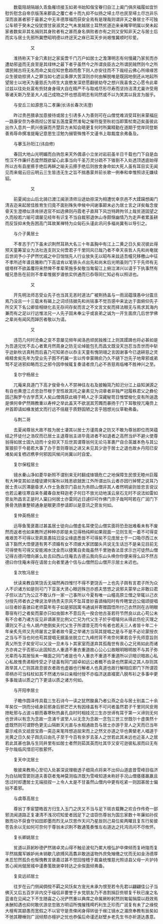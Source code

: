 <!-- { "loadSidebar": true } -->
　　数载阻胡隔越久乖鱼雁顷接玉如弟书始知偕宝眷归自江上阖门俱庆福履如宜忻慰忻慰念自帝京版荡来郡县之覆亡者十而九抑不似扬之埽土尽也民至埽土尽岂非乐深而哀甚者邪于最甚之中无丰德厚福而获安全焉有是理哉则谓非天之眷居士不可独公车顿于癸未之役犹恨甘泉淑灵之气未发越居士耳然贫道迩来亲睹宰明属以癸未起家者数矣非其名捐则其身败者有之甚而身名俱败者亦有之则又安知非天之与居士后而实与居士先邪所冀懋昭明德以终迓天之庥已耳天步尚艰惟冀顺时珍爱。

　　　　　　又

　　淮扬称天下金穴素封之家奚啻千门万户如居士之澹薄明志有何慢藏乃家贫而亦遭劫邪盗而无良至是其绿林之最下者乎虽然今之所谓良臣古之所谓民贼然则今之所谓民贼古将无名而命之矣应知世愈趋而愈下则人亦安往而不下哉经云佛心所缘缘苦众生彼劫掠贤人之罪当如七遮议条罪大苦深则亦何由解脱唯是既因地倒还从地起所望居士以地天为量慈氏为师生大哀愍发深悲愿翻彼劫夺之想兴我喜舍之心愿令此辈过兹以往处处富有赀财身身得大自在精严不与取戒尽形尽寿而坚持洁清尤巢许受用等诸天斯乃至圣大人成己成物之怀也想高明志有同然或不以为笑其以我言为服乎。

　　与安丘三如源思马二孝廉(长讳长春次讳澄)

　　昨过贵邑猥承加意接待或居士引诱多人为善则可在山僧觉难消受耳别来蒙福庇一路康安奈为泰雨彻公苦留五莲度夏然淮甸之催符旋至秋初当即策杖南迈矣虽彼此出作入息共一夙兴夜寐而齐楚异方未知会晤更复何时所冀精勤在道期于觉岸同登斯善焉辱命撰准提庵记意思生涩勉为搦管殊愧不文谨书上取裁度余弗备及。

　　与搴玉孙阳江(讳自修)

　　春回大地山光明媚而白驹忽来天外偶语小立坐对岩前虽半日千载也门下自是血性汉不作廉纤态度然既欲留心此事当向千圣万灵分疏不下锥劄不入处透顶透底始得所以古有县崖攃手绝后再稣之喻夫云攃手绝后则放舍身命如大死人虽有耳目实无闻见而来偈云旧云明云三生皆违无生之旨不揣愚蒙并前长歌一例奉和幸惟照谅无嫌续貂。

　　　　　　又

　　前夏闻出山后北骑已渡江闽浙溃师沿途劫掠深为相遭忧幸京邑不大蹂躏想阖门清吉迩来起居佳胜育生归竟不面别殊失申候中间谢事颠末必为居士言之详矣每念俊骨天生澄襟似涤肯拼选官不如选佛则丹霞老子直拜下风岂特跨拘邻上哉贫道固望之久而般若六喻可谓屡见经年有识复不当自裁邪退休山寺颇惬幽情乃为走声者累虽耕而反馁抑未免告困高门耳故某禅特为众匈石头谨此讯问多福尚冀有以导引之。

　　与介子黄居士

　　不孝忞于门下虽未识荆然耳熟大名三十年盖胸中有江上二黄之日久矣况彼此得预天童筹室业为法社连支则又何啻君子千里同风已哉乃者不幸天丧哲人先和尚奄就后世闵予小子俨然忧戚之中日惴惴先人行业放失无以昭布来兹适吾幢兄移檄山中征不孝所述年谱且雅称门下高谊肯以笔铁头点出先和尚末后光明虽则门下于先师有无缝塔样不欲盖覆将来然俾不孝辈荣施多矣敬当匍匐江上俯泣涕兴以请于下执事然有幢兄恳告在前则不孝辈惟据岁谱依实供通而已忝辱同仁知必有以照谅也。

　　　　　　又

　　开先明法师忞受业先子也当其无恙时道法广被荆扬盖与一雨润蕴璞愚中分震旦焉乃没且一十三载未有碣上之词顷拮据先和尚铭事不觉百感中来泚达于面俯仰先子所交天下名公卿皆相继化去无存间存矣而言之不文言文矣而择法眼无与焉求其海内兼而有之足以行远惟法兄一人先子固未奉尘乎或哀弟之诚为一开生面庶几后世学佛之辈尚有闻风而踔厉者敬以为请。

　　　　　　又

　　违范几何时沧桑之变不意屡见频年闻洛邑顽民独推江上则其蹂蹸也将必甚如是为吾道兄忧不去心者累月然周身之防无论绰能包孔而昌文既没天岂忍当吾世而中斩乎迨新秋访真秏而后喜乃可知弟亦以忝主天童有愧阴翊之言因谢事今已退耕慈之灵峰精舍矣先年为受业先子图不朽冀一言以传幸蒙赐俞乃久不擿下岂先子地卑邪或弟驽不足进邪抑略而忘之邪今因申候辄复奏请者庶几必不吝慈焉临楮不胜神兴之至。

　　复尔宁杨居士

　　兀庵来具道门下高才俊骨令人不禁神往左右及披翰简乃知汜分江上益知渊源之有自也黄澄江贞忠劲节根于至性故其托之豪素见为词章者非独严冠履秩君父之彝伦固己胸罗今古学贯天人矣山僧偶获此槁于畸人之手深藏秘笥日惟壁梭化变有所遄逸是惧何幸俨然赐教重以寿梓之举此盖天不欲泯其芳躅而暴扬于门下耳敬授兀庵赍上弁首即请如椽发摅文而行远不倍屣于质野固陋之言乎翘想光仪草勒弗备。

　　与荆二哥

　　去夏闻尊翁大故不胜为居士凄其以居士方谨周身之防又不敢为尊翁即位而哭蕴结之怀徒付之浩叹而已居士主退尊翁主进毕竟进者不如退者之高然当炉不避火使尊翁得如居士固九动而十全抑天下后世其谓尊翁何无论马革裹尸自合英雄本色与其公案狼狈于今曷若大事了办于昔则尊翁之进又未见其少逊于居士之退也故乡丹阳已安堵矣闻复栖迟槜李何邪因风候问尚冀以时自爱。

　　复尔保程居士

　　镜水秦山净如菱华新照不谓别来无时翻成锋镝危亡之地保障生民恨无睦州巨履有大神变其如法幢徒建何客秋以贱恙欲就医江外所谓出队云者亦因行掉臂之说耳乃居士责以厉滞磨昏求人作士急救宗门县丝为务顾山僧非其人者然明谕则皆忠言谠议也若云暑往寒自来冬藏春自发释迦老子何日不放光动地溪云泉石无时不说法如雷如旁友所昌言正是时人窠臼何居士亦雷同近日遽印可作佛门宗子哉呵呵若在广润门下换骨洗肠重整顿通身是眼更须参请即以是意讯之旁友何如。

　　复仲英杨居士

　　远辱鱼笺褒嘉过甚盖居士徒向山僧虚名耳使见山僧实面将恐丑拙难看未有不废然而返者也如来教所述种种亦即是未见得杨纯粹如果觌面一见则生死一着不可得变难艰苦不可得以至夙禀愚钝汩没尘缘底悉皆不可得矣不见庞居士于一口吸尽西江水语下豁然大悟便道有男不须婚有女不须嫁大家团圞头共说无生话岂不是亲见目前无可得使有可得又安能湘水沈金而以捷篱自卖哉虽然千里驰香法音求示岂可徒然山僧记得古德问僧向甚么处去曰西山住庵去古德云我向东山头唤你你便来得么曰不然古德曰你住庵未得在请居士向者里通个信与山僧然后山僧开示居士未迟也。

　　复次牧冯居士

　　伏读来教自笑饶舌无端然再四惟忖不得不更饶舌一上也先子舆有言君子所为众人不识诸方如是则可门下亚圣大贤心眼迥殊岂亦惑夫悠悠之说邪夫蒙举止非敢曰君子但以法门为公正不敢认作一家一己事所以今夏有唯一山幢高原立僧之举辄以己衣分授先师者衣之俾说法举扬贵夫宗风不坠耳昔妙喜谪梅阳时有传瞎堂远公偈颂提唱以往者妙喜骇曰老师莫年有子如是邪因寓书通诚并寄赠圆悟所付己衣然则在古明眼尊宿有行之者矣而蒙亦只如虫御木不意后先一揆合他古圣若符节然良以此心苟公未有不合者乃诸方反见非谪甚至比例父亡兄为代父生子於乎噫嘻何从得此伤伦灭理之谭则又不止令人胡卢绝倒矣夫代父生子所谓昔无而今有者也若夫三人者皆十年二十年亲炙先师又先师屡言之蒙者故今夏之举诸方当简其提唱之是与不是不必论蒙授衣之当与不当也何也苟其提唱无据虽坐脱立亡九峰拊背不肯奈何果若合乎先师意旨则真父所生子矣安可以父没一旦未与卜其家室而遂弃其孤哉世有丧心之兄焉如此而诸方亦肯之乎否邪以此固知古人重道不重衣重道故心公心公故眼明眼明故不与其子弥光辈而与其居恒未一睹面之同门者是也今人重衣不重道不重道所以识暗识暗故心私心私故惟贵递相传受之子徒虽有同门超卓如远公者概不齿录也然蒙闻之其人存则其政举其人亡则其政息彼衣者政也虚器也行解者人也真道也故行解相应即门下所谓苕帚柄亦可当柱杖如其不然诸方纵曰亲相付授不亦临济送直裰窦八脱布衫之多事中更多事哉请以质之门下更请以质之诸方何如。

　　与开阳李居士

　　子瞻作圆泽传具载三生石诗今一读之犹然酸鼻乃者公燕之会与居士别盖二十余年矣仅一饷而分岐身前邪身后邪芒芒大有因缘盖有不可问者虽然君子千里同风安用　　抴毗邪与占波斗额而春寒秋热鼻孔自时时相挂况三生亦世谛有耳于第一义谛则无何也世谛以有念为念故一念涌千波至人以无念为念故一念包三世三世既尔十虚类然十虚既然则可谓野色更无山隔断天光直与水相通故吾与居士亦游于至人之天而已当年蒙示戒杀文祇尝宝鼎一脔迩来笔阵想追屈宋而上之然文亦道之华也黄檗老人唱道于光黄之日久矣子舆氏曰由孔子至于今百有余岁去圣人之世若此其未远也近圣人之居若此其甚也孰与生同井里有如居士者然则茹其英而吐其华又安可逊彼私淑而曰无有乎尔哉临风惜旧可胜萦怀。

　　复天中沈居士

　　敬披来教用心至切入处甚深说理极透子细简点将来不出仰山道底昔雪峰目临济为白拈贼雪窦则道夫善窃者鬼神莫测临济既为雪峰知道未称好手况山僧痿痿羸羸且恁过时却遭居士无端扭捏一上令人太是不甘虽然山僧内中更有吃紧一则因甚居士偏拈不着邪。

　　与虞尊高居士

　　尊翁丁季宦楚皓首方归生入玉门之庆又不当与足下斑衣载舞之欢合作传奇一部邪流闻道路正复凄清不浅况叨知爱者因足下之谊窃伤尊翁为国忘家数十年廉如孙叔敖而功不获食守如田即墨而烈无从饮思作天问乃星辰则己易位矣两曜且复东行矣彼苍告余以无如何可奈何于尊翁未识荆不敢通笺奏惟左右道达之托鸿讯问不尽攸怀。

　　复长卿姚居士

　　贫道以菲躬眇德俨然锡卓灵山得不触忌波旬乃累大檀弘护卒俾倾而复峙隍而复平然揣魔军嫉妒尚未销歇几欲搏风高翥非敢逍遥物外庶免矰缴之忧而无如金汤德厚未忍恝然孤负也惭愧教言褒嘉过甚不觉回惶稽于裁畣统惟慈光照谅县父母一片护持苦心闻尚僦居城中谨奏笺致谢幸转达之余俟面倾弗备。

　　复奕远祁居士

　　往岁在云门侧闻倜傥不羁之风饫矣方宠光未承为恨至若令先君以翩翩佳公子当佛灭又后五百岁非内交于缁侣非要誉于乡党朋友乃不吝割捐巨赀顿复千秋已废之名蓝谁在见闻之下不生随喜之心况俨然重以典席之命属厥眇躬然则匍匐捐糜以趋效焉未酬知遇也抑何敢优游怠忽致方明诏所愧摧残樗朽利生乏珍而广润复有未了之缘傥大檀宥其颛愚而宽假之不以官守是责俾闲身得转徙于缑江镜水之湄庶奉教有辰矣如不弛其鞭棰则广润倾颓亦檀护之忧也恭傒后命谨还赵壁乡老先生书亦祈道达愚意。

